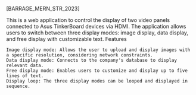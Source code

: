 [BARRAGE_MERN_STR_2023]

This is a web application to control the display of two video panels connected to Asus TinkerBoard devices via HDMI. The application allows users to switch between three display modes: image display, data display, and free display with customizable text.
Features

    Image display mode: Allows the user to upload and display images with a specific resolution, considering network constraints.
    Data display mode: Connects to the company's database to display relevant data.
    Free display mode: Enables users to customize and display up to five lines of text.
    Display loop: The three display modes can be looped and displayed in sequence.
